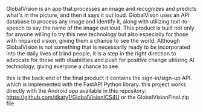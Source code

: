 GlobalVision is an app that processes an image and recognizes and predicts what's in the picture, and then it says it out loud. GlobalVison uses an API database to process any image and identify it, along with utilizing text-to-speech to say the name of the image out loud. This product is built not only for anyone willing to try this new technology but also especially for those with impaired vision, giving them a chance to see the world. Although GlobalVision is not something that is necessarily ready to be incorporated into the daily lives of blind people, it is a step in the right direction to advocate for those with disabilities and push for positive change utilizing AI technology, giving everyone a chance to see.

this is the back end of the final product it contains the sign-in/sign-up API. which is implemented with the FastAPI Python library. this project works directly with the Android app available in this repository: https://github.com/dkaty1/GlobalVisionICS4U or the GlobalVisionFinal.zip file

